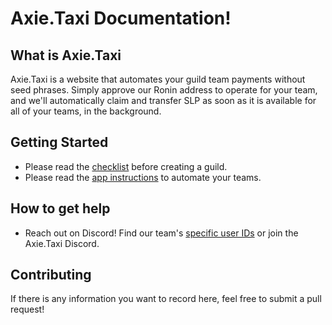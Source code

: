 # Axie.Taxi Documentation!

## What is Axie.Taxi
Axie.Taxi is a website that automates your guild team payments without seed phrases. Simply approve our Ronin address to operate for your team, and we'll automatically claim and transfer SLP as soon as it is available for all of your teams, in the background.

## Getting Started
- Please read the [checklist](https://axie-taxi.github.io/documentation/checklist) before creating a guild.
- Please read the [app instructions](https://axie-taxi.github.io/documentation/using) to automate your teams.

## How to get help
- Reach out on Discord! Find our team's [specific user IDs](https://axie.taxi/team) or join the Axie.Taxi Discord.


## Contributing
If there is any information you want to record here, feel free to submit a pull request!
